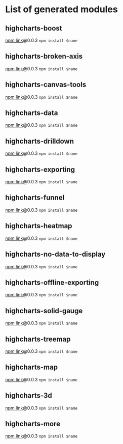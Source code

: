 # List of generated modules 

## highcharts-boost
[npm link](https://www.npmjs.com/package/highcharts-boost)@0.0.3
`npm install $name`

## highcharts-broken-axis
[npm link](https://www.npmjs.com/package/highcharts-broken-axis)@0.0.3
`npm install $name`

## highcharts-canvas-tools
[npm link](https://www.npmjs.com/package/highcharts-canvas-tools)@0.0.3
`npm install $name`

## highcharts-data
[npm link](https://www.npmjs.com/package/highcharts-data)@0.0.3
`npm install $name`

## highcharts-drilldown
[npm link](https://www.npmjs.com/package/highcharts-drilldown)@0.0.3
`npm install $name`

## highcharts-exporting
[npm link](https://www.npmjs.com/package/highcharts-exporting)@0.0.3
`npm install $name`

## highcharts-funnel
[npm link](https://www.npmjs.com/package/highcharts-funnel)@0.0.3
`npm install $name`

## highcharts-heatmap
[npm link](https://www.npmjs.com/package/highcharts-heatmap)@0.0.3
`npm install $name`

## highcharts-no-data-to-display
[npm link](https://www.npmjs.com/package/highcharts-no-data-to-display)@0.0.3
`npm install $name`

## highcharts-offline-exporting
[npm link](https://www.npmjs.com/package/highcharts-offline-exporting)@0.0.3
`npm install $name`

## highcharts-solid-gauge
[npm link](https://www.npmjs.com/package/highcharts-solid-gauge)@0.0.3
`npm install $name`

## highcharts-treemap
[npm link](https://www.npmjs.com/package/highcharts-treemap)@0.0.3
`npm install $name`

## highcharts-map
[npm link](https://www.npmjs.com/package/highcharts-map)@0.0.3
`npm install $name`

## highcharts-3d
[npm link](https://www.npmjs.com/package/highcharts-3d)@0.0.3
`npm install $name`

## highcharts-more
[npm link](https://www.npmjs.com/package/highcharts-more)@0.0.3
`npm install $name`

